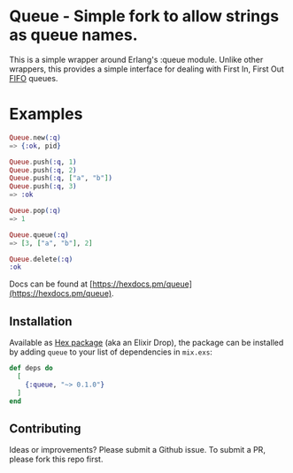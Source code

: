 # Queue - Simple fork to allow strings as queue names.

This is a simple wrapper around Erlang's :queue module. Unlike other wrappers, this provides a simple interface for dealing with First In, First Out [FIFO](https://en.wikipedia.org/wiki/Queue_(abstract_data_type)) queues.
# Examples
```elixir
Queue.new(:q)
=> {:ok, pid}

Queue.push(:q, 1)
Queue.push(:q, 2)
Queue.push(:q, ["a", "b"])
Queue.push(:q, 3)
=> :ok

Queue.pop(:q)
=> 1

Queue.queue(:q)
=> [3, ["a", "b"], 2]

Queue.delete(:q)
:ok
```

Docs can be found at [https://hexdocs.pm/queue](https://hexdocs.pm/queue).

## Installation

Available as [Hex package](https://hex.pm/docs/publish) (aka an Elixir Drop), the package can be installed by adding `queue` to your list of dependencies in `mix.exs`:

```elixir
def deps do
  [
    {:queue, "~> 0.1.0"}
  ]
end
```

## Contributing
Ideas or improvements? Please submit a Github issue.
To submit a PR, please fork this repo first.
